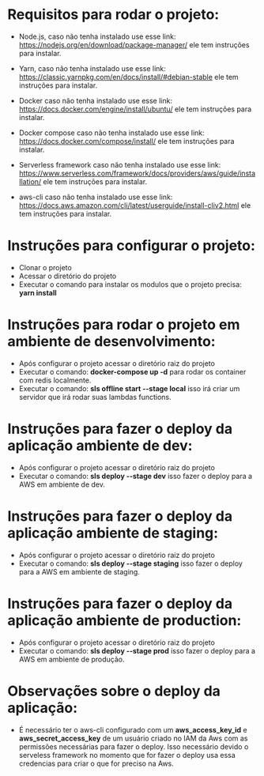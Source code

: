# Requisitos para rodar o projeto:

- Node.js, caso não tenha instalado use esse link: https://nodejs.org/en/download/package-manager/ ele tem instruções para instalar.

- Yarn, caso não tenha instalado use esse link: https://classic.yarnpkg.com/en/docs/install/#debian-stable ele tem instruções para instalar.

- Docker caso não tenha instalado use esse link: https://docs.docker.com/engine/install/ubuntu/ ele tem instruções para instalar.

- Docker compose caso não tenha instalado use esse link: https://docs.docker.com/compose/install/ ele tem instruções para instalar.

- Serverless framework caso não tenha instalado use esse link: https://www.serverless.com/framework/docs/providers/aws/guide/installation/ ele tem instruções para instalar.

- aws-cli caso não tenha instalado use esse link: https://docs.aws.amazon.com/cli/latest/userguide/install-cliv2.html ele tem instruções para instalar.

# Instruções para configurar o projeto:

- Clonar o projeto
- Acessar o diretório do projeto
- Executar o comando para instalar os modulos que o projeto precisa: **yarn install**

# Instruções para rodar o projeto em ambiente de desenvolvimento:

- Após configurar o projeto acessar o diretório raiz do projeto
- Executar o comando: **docker-compose up -d** para rodar os container com redis localmente.
- Executar o comando: **sls offline start --stage local** isso irá criar um servidor que irá rodar suas lambdas functions.

# Instruções para fazer o deploy da aplicação ambiente de dev:

- Após configurar o projeto acessar o diretório raiz do projeto
- Executar o comando: **sls deploy --stage dev** isso fazer o deploy para a AWS em ambiente de dev.

# Instruções para fazer o deploy da aplicação ambiente de staging:

- Após configurar o projeto acessar o diretório raiz do projeto
- Executar o comando: **sls deploy --stage staging** isso fazer o deploy para a AWS em ambiente de staging.

# Instruções para fazer o deploy da aplicação ambiente de production:

- Após configurar o projeto acessar o diretório raiz do projeto
- Executar o comando: **sls deploy --stage prod** isso fazer o deploy para a AWS em ambiente de produção.

# Observações sobre o deploy da aplicação:

- É necessário ter o aws-cli configurado com um **aws_access_key_id** e **aws_secret_access_key** de um usuário criado no IAM da Aws com as permissões necessárias para fazer o deploy. Isso necessário devido o serveless framework no momento que for fazer o deploy usa essa credencias para criar o que for preciso na Aws.
